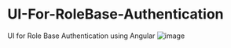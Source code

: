 # UI-For-RoleBase-Authentication
 UI for Role Base Authentication using Angular
 ![image](https://github.com/vinodseervi/Role_base_access/assets/65346730/465c7f88-cd39-40dc-b1ad-14acdec1161b)
